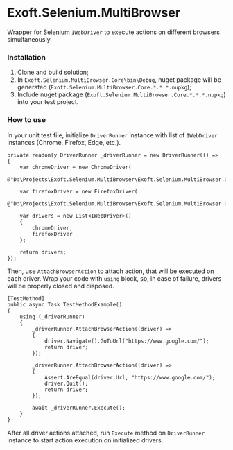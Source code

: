 # Exoft.Selenium.MultiBrowser

Wrapper for [Selenium](https://www.seleniumhq.org/) ``` IWebDriver ``` to execute actions on different browsers simultaneously.

### Installation

1. Clone and build solution;
2. In ```Exoft.Selenium.MultiBrowser.Core\bin\Debug```, nuget package will be generated (```Exoft.Selenium.MultiBrowser.Core.*.*.*.nupkg```);
3. Include nuget package (```Exoft.Selenium.MultiBrowser.Core.*.*.*.nupkg```) into your test project.
 
### How to use

In your unit test file, initialize ``` DriverRunner ``` instance with list of ``` IWebDriver ``` instances (Chrome, Firefox, Edge, etc.).

```
private readonly DriverRunner _driverRunner = new DriverRunner(() =>
{
    var chromeDriver = new ChromeDriver(
        @"D:\Projects\Exoft.Selenium.MultiBrowser\Exoft.Selenium.MultiBrowser.Core\drivers\");

    var firefoxDriver = new FirefoxDriver(
        @"D:\Projects\Exoft.Selenium.MultiBrowser\Exoft.Selenium.MultiBrowser.Core\drivers\");

    var drivers = new List<IWebDriver>()
    {
        chromeDriver,
        firefoxDriver
    };

    return drivers;
});
```

Then, use ``` AttachBrowserAction ``` to attach action, that will be executed on each driver. 
Wrap your code with ``` using ``` block, so, in case of failure, drivers will be properly closed and disposed.

```
[TestMethod]
public async Task TestMethodExample()
{
    using (_driverRunner)
    {
        _driverRunner.AttachBrowserAction((driver) =>
        {
            driver.Navigate().GoToUrl("https://www.google.com/");
            return driver;
        });

        _driverRunner.AttachBrowserAction((driver) =>
        {
            Assert.AreEqual(driver.Url, "https://www.google.com/");
            driver.Quit();
            return driver;
        });

        await _driverRunner.Execute();
    }
}
```

After all driver actions attached, run ``` Execute ``` method on ``` DriverRunner ``` instance to start action execution on initialized drivers.
